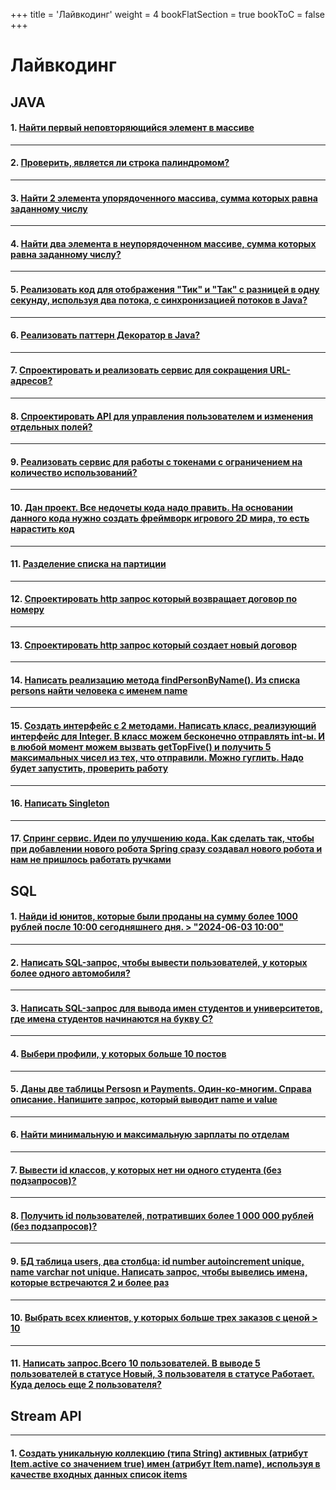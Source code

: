 +++
title = 'Лайвкодинг'
weight = 4
bookFlatSection = true
bookToC = false
+++

# Лайвкодинг

## JAVA

#### 1. [Найти первый неповторяющийся элемент в массиве](Задачи/livecoding/task-livecoding-find-first-unique-element.md)

---
#### 2. [Проверить, является ли строка палиндромом?](Задачи/livecoding/task-livecoding-check-palindrome.md)

---
#### 3. [Найти 2 элемента упорядоченного массива, сумма которых равна заданному числу](Задачи/livecoding/task-livecoding-find-two-sum-sorted.md)

---
#### 4. [Найти два элемента в неупорядоченном массиве, сумма которых равна заданному числу?](Задачи/livecoding/task-livecoding-find-two-sum-unsorted.md)

---
#### 5. [Реализовать код для отображения "Тик" и "Так" с разницей в одну секунду, используя два потока, с синхронизацией потоков в Java?](Задачи/livecoding/task-livecoding-thread-sync-tick-tock.md)

---
#### 6. [Реализовать паттерн Декоратор в Java?](Задачи/livecoding/task-livecoding-decorator-pattern.md)

---
#### 7. [Спроектировать и реализовать сервис для сокращения URL-адресов?](Задачи/livecoding/task-livecoding-url-shortener-service.md)

---
#### 8. [Спроектировать API для управления пользователем и изменения отдельных полей?](Задачи/livecoding/task-livecoding-api-user-management.md)

---
#### 9. [Реализовать сервис для работы с токенами с ограничением на количество использований?](Задачи/livecoding/task-livecoding-token-limited-usage.md)

---
#### 10. [Дан проект. Все недочеты кода надо править. На основании данного кода нужно создать фреймворк игрового 2D мира, то есть нарастить код](Задачи/livecoding/task-livecoding-game-framework-refactoring.md)

---
#### 11. [Разделение списка на партиции](Задачи/livecoding/task-livecoding-partition-list.md)

---
#### 12. [Спроектировать http запрос который возвращает договор по номеру](Задачи/livecoding/task-livecoding-http-get-contract.md)

---
#### 13. [Спроектировать http запрос который создает новый договор](Задачи/livecoding/task-livecoding-http-post-contract.md)

---
#### 14. [Написать реализацию метода findPersonByName(). Из списка persons найти человека с именем name](Задачи/livecoding/task-livecoding-find-person-by-name.md)

---
#### 15. [Создать интерфейс с 2 методами. Написать класс, реализующий интерфейс для Integer. В класс можем бесконечно отправлять int-ы. И в любой момент можем вызвать getTopFive() и получить 5 максимальных чисел из тех, что отправили. Можно гуглить. Надо будет запустить, проверить работу](Задачи/livecoding/task-livecoding-top-five-integers.md)

---
#### 16. [Написать Singleton](Задачи/livecoding/task-livecoding-singleton-pattern.md)

---
#### 17. [Спринг сервис. Идеи по улучшению кода. Как сделать так, чтобы при добавлении нового робота Spring сразу создавал нового робота и нам не пришлось работать ручками](Задачи/livecoding/task-livecoding-spring-auto-robot.md)


## SQL

#### 1. [Найди id юнитов, которые были проданы на сумму более 1000 рублей после 10:00 сегодняшнего дня. > "2024-06-03 10:00"](Задачи/livecoding/task-livecoding-sql-units-sold-after-time.md)

---
#### 2. [Написать SQL-запрос, чтобы вывести пользователей, у которых более одного автомобиля?](Задачи/livecoding/task-livecoding-sql-multiple-cars-users.md)

---
#### 3. [Написать SQL-запрос для вывода имен студентов и университетов, где имена студентов начинаются на букву C?](Задачи/livecoding/task-livecoding-sql-students-names-c.md)

---
#### 4. [Выбери профили, у которых больше 10 постов](Задачи/livecoding/task-livecoding-sql-profiles-more-than-10-posts.md)

---
#### 5. [Даны две таблицы Persosn и Payments. Один-ко-многим. Справа описание. Напишите запрос, который выводит name и value](Задачи/livecoding/task-livecoding-sql-persons-payments.md)

---
#### 6. [Найти минимальную и максимальную зарплаты по отделам](Задачи/livecoding/task-livecoding-sql-min-max-salary.md)

---
#### 7. [Вывести id классов, у которых нет ни одного студента (без подзапросов)?](Задачи/livecoding/task-livecoding-sql-empty-classes.md)

---
#### 8. [Получить id пользователей, потративших более 1 000 000 рублей (без подзапросов)?](Задачи/livecoding/task-livecoding-sql-big-spenders.md)

---
#### 9. [БД таблица users, два столбца: id number autoincrement unique, name varchar not unique. Написать запрос, чтобы вывелись имена, которые встречаются 2 и более раз](Задачи/livecoding/task-livecoding-sql-duplicate-names.md)

---
#### 10. [Выбрать всех клиентов, у которых больше трех заказов с ценой > 10](Задачи/livecoding/task-livecoding-sql-customers-multiple-orders.md)

---
#### 11. [Написать запрос.Всего 10 пользователей. В выводе 5 пользователей в статусе Новый, 3 пользователя в статусе Работает. Куда делось еще 2 пользователя?](Задачи/livecoding/task-livecoding-sql-missing-users.md)


## Stream API

---
#### 1. [Создать уникальную коллекцию (типа String) активных (атрибут Item.active со значением true) имен (атрибут Item.name), используя в качестве входных данных список items](Задачи/livecoding/task-livecoding-stream-unique-active-item-names.md)

